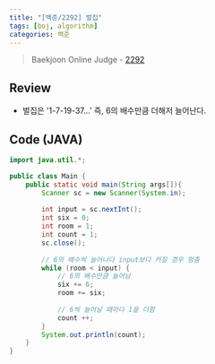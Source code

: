 ```yaml
---
title: "[백준/2292] 벌집"
tags: [boj, algorithm]
categories: 백준
---
```

> Baekjoon Online Judge - [2292](https://www.acmicpc.net/problem/2292)

## Review
* 벌집은 '1-7-19-37...' 즉, 6의 배수만큼 더해저 늘어난다.

## Code (JAVA)
```java
import java.util.*;

public class Main {
	public static void main(String args[]){
		Scanner sc = new Scanner(System.in);
		
		int input = sc.nextInt();
		int six = 0;
		int room = 1;
		int count = 1;
		sc.close();
		
		// 6의 배수씩 늘어나다 input보다 커질 경우 멈춤
		while (room < input) {
			// 6의 배수만큼 늘어남
			six += 6;
			room += six;
			
			// 6씩 늘어날 때마다 1을 더함
			count ++;	
		}
		System.out.println(count);
	}
}
```